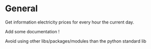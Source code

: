 # General

Get information electricity prices for every hour the current day.

Add some documentation !

Avoid using other libs/packages/modules than the python standard lib
